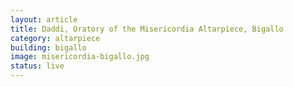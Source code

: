 ```yaml
---
layout: article
title: Daddi, Oratory of the Misericordia Altarpiece, Bigallo
category: altarpiece
building: bigallo
image: misericordia-bigallo.jpg
status: live
---
```

